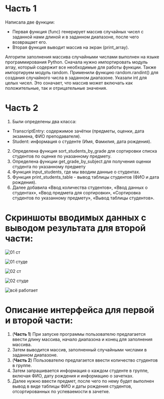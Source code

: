 # Часть 1

Написала две функции: <br> 
- Первая функция (func) генерирует массив случайных чисел с заданной нами длиной и в заданном диапазоне, после чего возвращает его. <br>
- Вторая функция выводит массив на экран (print_array). <br>

 Алгоритм заполнения массива случайными числами выполнен на языке программирования Python. 
 Сначала нужно импортировать модуль array, который содержит все необходимые для работы функции. Также импортируем модуль random.
 Применили функцию random.randint() для создания случайного числа в заданном диапазоне.
 Указали int для целых чисел. Это означает, что массив может включать как положительные, так и отрицательные значения.
 
# Часть 2

1.	Были определены два класса:
- TranscriptEntry: содержимое зачётки (предметы, оценки, дата экзамена, ФИО преподавателя). 
- Student: информация о студенте (Имя, Фамилия, дата рождения).
2.	Определена функция sort_students_by_grade для сортировки списка студентов по оценке по указанному предмету.
3.	Определена функции get_grade_by_subject для получения оценки студента по указанному предмету
4.	Функция input_students, где мы вводим данные о студентах.
5.	Функция print_students_table - вывод таблицы студентов (ФИО и дата рождения).
6.	Далее добавила «Ввод количества студентов», «Ввод данных о студентах», «Ввод предмета для сортировки», «Сортировка студентов по указанному предмету», «Вывод таблицы студентов».
# Скриншоты вводимых данных с выводом результата для второй части:

![01 ст](https://github.com/cuteIrina/lab1BardasovaBBMO0222/assets/134811832/01a3f343-4974-4176-b418-1a5ca04f0d15)

![01 студе](https://github.com/cuteIrina/lab1BardasovaBBMO0222/assets/134811832/372b6b2c-64f3-480d-9ac3-61eb9815f839)

![02 ст](https://github.com/cuteIrina/lab1BardasovaBBMO0222/assets/134811832/221fb535-7afc-4769-aca1-bdd3f40748f6)

![02 студе](https://github.com/cuteIrina/lab1BardasovaBBMO0222/assets/134811832/a6de5ed1-c2c2-4419-9139-9462f1924cb3)

![всё работает](https://github.com/cuteIrina/lab1BardasovaBBMO0222/assets/134811832/de26f2b5-fac0-4003-85b8-2b976c2c7393)

# Описание интерфейса для первой и второй части:
1.	(**Часть 1**) При запуске программы пользователю предлагается ввести длину массива, начало диапазона и конец для заполнения массива.
2.	Затем выводится массив, заполненный случайными числами в заданном диапазоне.
3.	(**Часть 2**) Пользователю предлагается ввести количество студентов в группе.
4.	Затем запрашивается информация о каждом студенте в группе, включая ФИО, дату рождения и информацию о зачетках.
5.	Далее нужно ввести предмет, после чего по нему будет выполнен вывод в виде таблицы ФИО и даты рождения студентов, отсортированных по успеваемости в зачетке.

